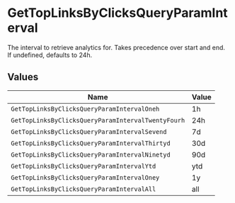 # GetTopLinksByClicksQueryParamInterval

The interval to retrieve analytics for. Takes precedence over start and end. If undefined, defaults to 24h.


## Values

| Name                                               | Value                                              |
| -------------------------------------------------- | -------------------------------------------------- |
| `GetTopLinksByClicksQueryParamIntervalOneh`        | 1h                                                 |
| `GetTopLinksByClicksQueryParamIntervalTwentyFourh` | 24h                                                |
| `GetTopLinksByClicksQueryParamIntervalSevend`      | 7d                                                 |
| `GetTopLinksByClicksQueryParamIntervalThirtyd`     | 30d                                                |
| `GetTopLinksByClicksQueryParamIntervalNinetyd`     | 90d                                                |
| `GetTopLinksByClicksQueryParamIntervalYtd`         | ytd                                                |
| `GetTopLinksByClicksQueryParamIntervalOney`        | 1y                                                 |
| `GetTopLinksByClicksQueryParamIntervalAll`         | all                                                |